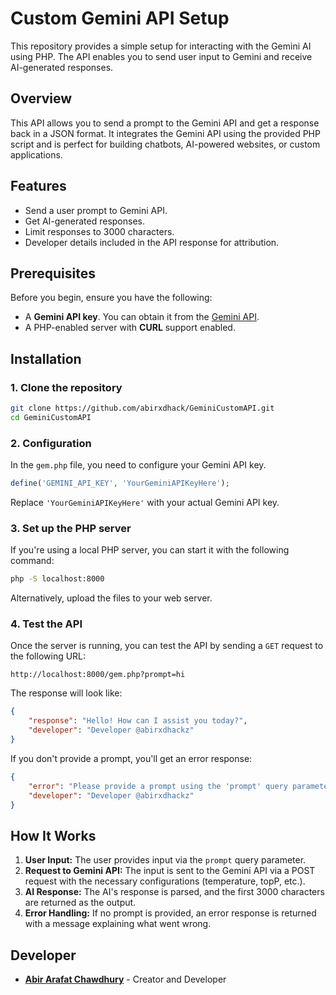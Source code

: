 # Custom Gemini API Setup

This repository provides a simple setup for interacting with the Gemini AI using PHP. The API enables you to send user input to Gemini and receive AI-generated responses.

## Overview

This API allows you to send a prompt to the Gemini API and get a response back in a JSON format. It integrates the Gemini API using the provided PHP script and is perfect for building chatbots, AI-powered websites, or custom applications.

## Features

- Send a user prompt to Gemini API.
- Get AI-generated responses.
- Limit responses to 3000 characters.
- Developer details included in the API response for attribution.

## Prerequisites

Before you begin, ensure you have the following:

- A **Gemini API key**. You can obtain it from the [Gemini API](https://generativelanguage.googleapis.com/).
- A PHP-enabled server with **CURL** support enabled.

## Installation

### 1. Clone the repository

```bash
git clone https://github.com/abirxdhack/GeminiCustomAPI.git
cd GeminiCustomAPI
```

### 2. Configuration

In the `gem.php` file, you need to configure your Gemini API key.

```php
define('GEMINI_API_KEY', 'YourGeminiAPIKeyHere');
```

Replace `'YourGeminiAPIKeyHere'` with your actual Gemini API key.

### 3. Set up the PHP server

If you're using a local PHP server, you can start it with the following command:

```bash
php -S localhost:8000
```

Alternatively, upload the files to your web server.

### 4. Test the API

Once the server is running, you can test the API by sending a `GET` request to the following URL:

```
http://localhost:8000/gem.php?prompt=hi
```

The response will look like:

```json
{
    "response": "Hello! How can I assist you today?",
    "developer": "Developer @abirxdhackz"
}
```

If you don't provide a prompt, you'll get an error response:

```json
{
    "error": "Please provide a prompt using the 'prompt' query parameter.",
    "developer": "Developer @abirxdhackz"
}
```

## How It Works

1. **User Input:** The user provides input via the `prompt` query parameter.
2. **Request to Gemini API:** The input is sent to the Gemini API via a POST request with the necessary configurations (temperature, topP, etc.).
3. **AI Response:** The AI's response is parsed, and the first 3000 characters are returned as the output.
4. **Error Handling:** If no prompt is provided, an error response is returned with a message explaining what went wrong.

## Developer

- **[Abir Arafat Chawdhury](t.me/abirxdhackz)** - Creator and Developer
